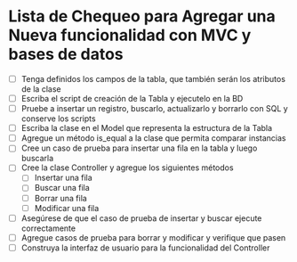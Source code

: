 # Lista de Chequeo para Agregar una Nueva funcionalidad con MVC y bases de datos

- [ ] Tenga definidos los campos de la tabla, que también serán los atributos de la clase
- [ ] Escriba el script de creación de la Tabla y ejecutelo en la BD
- [ ] Pruebe a insertar un registro, buscarlo, actualizarlo  y borrarlo con SQL y conserve los scripts
- [ ] Escriba la clase en el Model que representa la estructura de la Tabla
- [ ] Agregue un método is_equal a la clase que permita comparar instancias
- [ ] Cree un caso de prueba para insertar una fila en la tabla y luego buscarla
- [ ] Cree la clase Controller y agregue los siguientes métodos
  - [ ] Insertar una fila
  - [ ] Buscar una fila
  - [ ] Borrar una fila
  - [ ] Modificar una fila
- [ ] Asegúrese de que el caso de prueba de insertar y buscar ejecute correctamente
- [ ] Agregue casos de prueba para borrar y modificar y verifique que pasen
- [ ] Construya la interfaz de usuario para la funcionalidad del Controller
